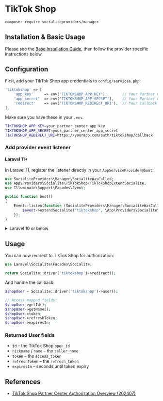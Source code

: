# TikTok Shop

```bash
composer require socialiteproviders/manager
```

## Installation & Basic Usage

Please see the [Base Installation Guide](https://socialiteproviders.com/usage/), then follow the provider specific instructions below.

## Configuration

First, add your TikTok Shop app credentials to `config/services.php`:

```php
'tiktokshop' => [
    'app_key'     => env('TIKTOKSHOP_APP_KEY'),       // Your Partner Center App Key
    'app_secret'  => env('TIKTOKSHOP_APP_SECRET'),    // Your Partner Center App Secret
    'redirect'    => env('TIKTOKSHOP_REDIRECT_URI'),  // Your callback URI
],
```

Make sure you have these in your `.env`:

```bash
TIKTOKSHOP_APP_KEY=your_partner_center_app_key
TIKTOKSHOP_APP_SECRET=your_partner_center_app_secret
TIKTOKSHOP_REDIRECT_URI=https://yourapp.com/auth/tiktokshop/callback
```

### Add provider event listener

#### Laravel 11+

In Laravel 11, register the listener directly in your `AppServiceProvider@boot`:

```php
use SocialiteProviders\Manager\SocialiteWasCalled;
use App\Providers\Socialite\TikTokShop\TikTokShopExtendSocialite;
use Illuminate\Support\Facades\Event;

public function boot()
{
    Event::listen(function (SocialiteProviders\Manager\SocialiteWasCalled $event) {
        $event->extendSocialite('tiktokshop', \App\Providers\Socialite\TikTokShop\TikTokShopProvider::class);
    });
}
```

<details>
<summary>Laravel 10 or below</summary>

Configure the package’s listener in `app/Providers/EventServiceProvider.php`:

```php
protected $listen = [
    \SocialiteProviders\Manager\SocialiteWasCalled::class => [
        \App\Providers\Socialite\TikTokShop\TikTokShopExtendSocialite::class.'@handle',
    ],
];
```

</details>

## Usage

You can now redirect to TikTok Shop for authorization:

```php
use Laravel\Socialite\Facades\Socialite;

return Socialite::driver('tiktokshop')->redirect();
```

And handle the callback:

```php
$shopUser = Socialite::driver('tiktokshop')->user();

// Access mapped fields:
$shopUser->getId();
$shopUser->getName();
$shopUser->token;
$shopUser->refreshToken;
$shopUser->expiresIn;
```

### Returned User fields

* `id`              – the TikTok Shop `open_id`
* `nickname` / `name` – the `seller_name`
* `token`           – the `access_token`
* `refreshToken`    – the `refresh_token`
* `expiresIn`       – seconds until token expiry

## References

* [TikTok Shop Partner Center Authorization Overview (202407)](https://partner.tiktokshop.com/docv2/page/678e3a3292b0f40314a92d75)
